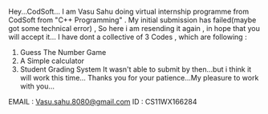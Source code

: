 Hey...CodSoft...
I am Vasu Sahu doing virtual internship programme from CodSoft from "C++ Programming" .
My initial submission has failed(maybe got some technical error) , So here i am resending it again , in hope that you will accept it...
I have dont a collective of 3 Codes , which are following :
 1. Guess The Number Game
 2. A Simple calculator
 3. Student Grading System
It wasn't able to submit by then...but i think it will work this time...
Thanks you for your patience...My pleasure to work with you...

EMAIL : Vasu.sahu.8080@gmail.com
ID : CS11WX166284
